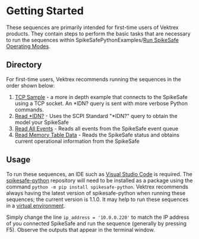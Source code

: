 # Getting Started

These sequences are primarily intended for first-time users of Vektrex products. They contain steps to perform the basic tasks that are necessary to run the sequences within SpikeSafePythonExamples/[Run SpikeSafe Operating Modes](../run_spikesafe_operating_modes).

## Directory
For first-time users, Vektrex recommends running the sequences in the order shown below:

1. [TCP Sample](tcp_socket_sample) - a more in depth example that connects to the SpikeSafe using a TCP socket. An *IDN? query is sent with more verbose Python commands.
2. [Read *IDN?](read_idn) - Uses the SCPI Standard "*IDN?" query to obtain the model your SpikeSafe
3. [Read All Events](read_all_events) - Reads all events from the SpikeSafe event queue 
4. [Read Memory Table Data](read_memory_table_data) - Reads the SpikeSafe status and obtains current operational information from the SpikeSafe

## Usage
To run these sequences, an IDE such as [Visual Studio Code](https://code.visualstudio.com/) is required. The [spikesafe-python](https://pypi.org/project/spikesafe-python/) repository will need to be installed as a package using the command `python -m pip install spikesafe-python`. Vektrex recommends always having the latest version of spikesafe-python when running these sequences; the current version is 1.1.0. It may help to run these sequences in a [virtual environment](https://docs.python.org/3/tutorial/venv.html).


Simply change the line `ip_address = '10.0.0.220'` to match the IP address of you connected SpikeSafe and run the sequence (generally by pressing F5). Observe the outputs that appear in the terminal window.